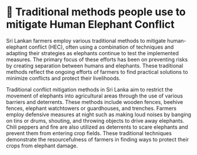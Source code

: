 # 🦣 Traditional methods people use to mitigate Human Elephant Conflict

Sri Lankan farmers employ various traditional methods to mitigate human-elephant conflict (HEC), often using a combination of techniques and adapting their strategies as elephants continue to test the implemented measures. The primary focus of these efforts has been on preventing risks by creating separation between humans and elephants. These traditional methods reflect the ongoing efforts of farmers to find practical solutions to minimize conflicts and protect their livelihoods.

Traditional conflict mitigation methods in Sri Lanka aim to restrict the movement of elephants into agricultural areas through the use of various barriers and deterrents. These methods include wooden fences, beehive fences, elephant watchtowers or guardhouses, and trenches. Farmers employ defensive measures at night such as making loud noises by banging on tins or drums, shouting, and throwing objects to drive away elephants. Chili peppers and fire are also utilized as deterrents to scare elephants and prevent them from entering crop fields. These traditional techniques demonstrate the resourcefulness of farmers in finding ways to protect their crops from elephant damage.













